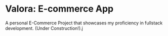 # Valora: E-commerce App

A personal E-Commerce Project that showcases my proficiency in fullstack development. (Under Construction!).j
